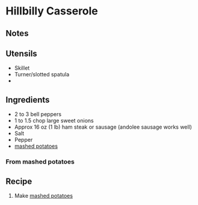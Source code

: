 # Hillbilly Casserole
## Notes
## Utensils 
- Skillet
- Turner/slotted spatula  
- 
## Ingredients  
- 2 to 3 bell peppers
- 1 to 1.5 chop large sweet onions
- Approx 16 oz (1 lb) ham steak or sausage (andolee sausage works well)
- Salt 
- Pepper 
- [mashed potatoes](recipes/mashed_potatoes.md)
### From mashed potatoes

## Recipe
1. Make [mashed potatoes](recipes/mashed_potatoes.md)


